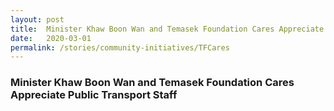 ```yaml
---
layout: post
title:  Minister Khaw Boon Wan and Temasek Foundation Cares Appreciate Public Transport Staff
date:   2020-03-01
permalink: /stories/community-initiatives/TFCares
---
```


### Minister Khaw Boon Wan and Temasek Foundation Cares Appreciate Public Transport Staff
